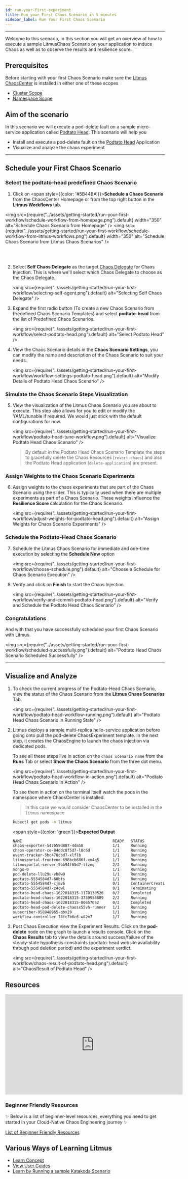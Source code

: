 ```yaml
---
id: run-your-first-experiment
title: Run your First Chaos Scenario in 5 minutes
sidebar_label: Run Your First Chaos Scenario
---
```


---

Welcome to this scenario, in this section you will get an overview of how to execute a sample LitmusChaos Scenario on your application to induce Chaos as well as to observe the results and resilience score.

## Prerequisites

Before starting with your first Chaos Scenario make sure the [Litmus ChaosCenter](resources#chaoscenter) is installed in either one of these scopes

- [Cluster Scope](../user-guides/chaoscenter-cluster-scope-installation.md)
- [Namespace Scope](../user-guides/chaoscenter-namespace-scope-installation.md)

## Aim of the scenario

In this scenario we will execute a pod-delete fault on a sample micro-service application called [Podtato Head](https://github.com/cncf/podtato-head/). This scenario will help you

- Install and execute a pod-delete fault on the [Podtato Head](https://github.com/cncf/podtato-head/) Application
- Visualize and analyze the chaos experiment

---

## Schedule your First Chaos Scenario

### Select the podtato-head predefined Chaos Scenario

1. Click on <span style={{color: '#5B44BA'}}>**Schedule a Chaos Scenario**</span> from the ChaosCenter Homepage or from the top right button in the **Litmus Workflows** tab.

<img src={require("../assets/getting-started/run-your-first-workflow/schedule-workflow-from-homepage.png").default} width="350" alt="Schedule Chaos Scenario from Homepage" /> <img src={require("../assets/getting-started/run-your-first-workflow/schedule-workflow-from-litmus-workflows.png").default} width="350" alt="Schedule Chaos Scenario from Litmus Chaos Scenarios" />

<br /> <br />

2. Select **Self Chaos Delegate** as the target [Chaos Delegate](resources.md#chaosagents) for Chaos Injection. This is where we'll select which Chaos Delegate to choose as the Chaos Delegate.

   <img src={require("../assets/getting-started/run-your-first-workflow/selecting-self-agent.png").default} alt="Selecting Self Chaos Delegate" />

3. Expand the first radio button (To create a new Chaos Scenario from Predefined Chaos Scenario Templates) and select **podtato-head** from the list of Predefined Chaos Scenarios.

   <img src={require("../assets/getting-started/run-your-first-workflow/select-podtato-head.png").default} alt="Select Podtato Head" />

4. View the Chaos Scenario details in the **Chaos Scenario Settings**, you can modify the name and description of the Chaos Scenario to suit your needs.

   <img src={require("../assets/getting-started/run-your-first-workflow/workflow-settings-podtato-head.png").default} alt="Modify Details of Podtato Head Chaos Scenario" />

### Simulate the Chaos Scenario Steps Visualization

5. View the visualization of the Litmus Chaos Scenario you are about to execute. This step also allows for you to edit or modify the YAML/tunable if required. We would just stick with the default configurations for now.

   <img src={require("../assets/getting-started/run-your-first-workflow/podtato-head-tune-workflow.png").default} alt="Visualize Podtato Head Chaos Scenario" />

   > By default in the Podtato Head Chaos Scenario Template the steps to gracefully delete the Chaos Resources (`revert-chaos`) and also the Podtato Head application (`delete-application`) are present.

### Assign Weights to the Chaos Scenario Experiments

6. Assign weights to the chaos experiments that are part of the Chaos Scenario using the slider. This is typically used when there are multiple experiments as part of a Chaos Scenario. These weights influence the **Resilience Score** calculation for the Chaos Scenario.

   <img src={require("../assets/getting-started/run-your-first-workflow/adjust-weights-for-podtato-head.png").default} alt="Assign Weights for Chaos Scenario Experiments" />

### Schedule the Podtato-Head Chaos Scenario

7. Schedule the Litmus Chaos Scenario for immediate and one-time execution by selecting the **Schedule Now** option

   <img src={require("../assets/getting-started/run-your-first-workflow/choose-schedule.png").default} alt="Choose a Schedule for Chaos Scenario Execution" />

8. Verify and click on **Finish** to start the Chaos Injection

   <img src={require("../assets/getting-started/run-your-first-workflow/verify-and-commit-podtato-head.png").default} alt="Verify and Schedule the Podtato Head Chaos Scenario" />

### Congratulations

And with that you have successfully scheduled your first Chaos Scenario with Litmus.

<img src={require("../assets/getting-started/run-your-first-workflow/scheduled-successfully.png").default} alt="Podtato Head Chaos Scenario Scheduled Successfully" />

---

## Visualize and Analyze

1. To check the current progress of the Podtato-Head Chaos Scenario, view the status of the Chaos Scenario from the **Litmus Chaos Scenarios** Tab.

   <img src={require("../assets/getting-started/run-your-first-workflow/podtato-head-workflow-running.png").default} alt="Podtato Head Chaos Scenario in Running State" />

2. Litmus deploys a sample multi-replica hello-service application before going onto pull the pod-delete ChaosExperiment template. In the next step, it creates the ChaosEngine to launch the chaos injection via dedicated pods.

   To see all these steps live in action on the `chaos scenario name` from the **Runs** Tab or select **Show the Chaos Scenario** from the three dot menu.

   <img src={require("../assets/getting-started/run-your-first-workflow/podtato-head-workflow-in-action.png").default} alt="Podtato Head Chaos Scenario in Action" />

   To see them in action on the terminal itself watch the pods in the namespace where ChaosCenter is installed.

   > In this case we would consider ChaosCenter to be installed in the `litmus` namespace

   ```bash
   kubectl get pods -n litmus
   ```

   <span style={{color: 'green'}}><b>Expected Output</b></span>

   ```bash
   NAME                                        READY   STATUS              RESTARTS   AGE
   chaos-exporter-547b59d887-4dm58             1/1     Running             0          6h16m
   chaos-operator-ce-84ddc8f5d7-l8c6d          1/1     Running             0          6h16m
   event-tracker-5bc478cbd7-xlflb              1/1     Running             0          6h16m
   litmusportal-frontend-698bcb686f-xm4q5      1/1     Running             0          6h26m
   litmusportal-server-5bb94f65d7-llzng        2/2     Running             1          6h26m
   mongo-0                                     1/1     Running             0          6h26m
   pod-delete-llu29u-vh8w9                     1/1     Running             0          21s
   podtato-5554584d7-68bts                     1/1     Running             0          94s
   podtato-5554584d7-cjmv6                     0/1     ContainerCreating   0          2s
   podtato-5554584d7-z4cwl                     0/1     Terminating         0          94s
   podtato-head-chaos-1622018315-1170130526    0/2     Completed           0          112s
   podtato-head-chaos-1622018315-3739956689    2/2     Running             0          31s
   podtato-head-chaos-1622018315-80657052      0/2     Completed           0          79s
   podtato-head-pod-delete-chaosx55vh-runner   1/1     Running             0          25s
   subscriber-958948965-qbx29                  1/1     Running             0          6h16m
   workflow-controller-78fc7b6c6-w82m7         1/1     Running             0          6h16m
   ```

3. Post Chaos Execution view the Experiment Results. Click on the **pod-delete** node on the graph to launch a results console. Click on the **Chaos Results** tab to view the details around success/failure of the steady-state hypothesis constraints (podtato-head website availability through pod deletion period) and the experiment verdict.

   <img src={require("../assets/getting-started/run-your-first-workflow/chaos-result-of-podtato-head.png").default} alt="ChaosResult of Podtato Head" />

## Resources

<iframe width="560" height="315" src="https://www.youtube.com/embed/hcPvbDSPdeo?start=871" title="YouTube video player" frameborder="0" allow="accelerometer; autoplay; clipboard-write; encrypted-media; gyroscope; picture-in-picture" allowfullscreen></iframe>

### Beginner Friendly Resources

✨ Below is a list of beginner-level resources, everything you need to get started in your Cloud-Native Chaos Engineering journey ✨

[List of Beginner Friendly Resources](https://github.com/litmuschaos/litmus/tree/master/resources)

## Various Ways of Learning Litmus

- [Learn Concept](../concepts/overview.md)
- [View User Guides](../user-guides/overview.md)
- [Learn by Running a sample Katakoda Scenario](https://www.katacoda.com/litmusbot/scenarios/getting-started-with-litmus)
